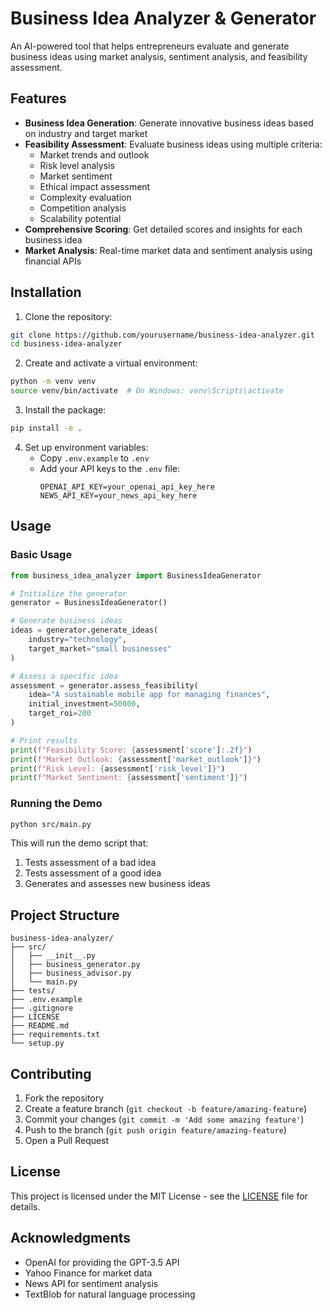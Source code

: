 # Business Idea Analyzer & Generator

An AI-powered tool that helps entrepreneurs evaluate and generate business ideas using market analysis, sentiment analysis, and feasibility assessment.

## Features

- **Business Idea Generation**: Generate innovative business ideas based on industry and target market
- **Feasibility Assessment**: Evaluate business ideas using multiple criteria:
  - Market trends and outlook
  - Risk level analysis
  - Market sentiment
  - Ethical impact assessment
  - Complexity evaluation
  - Competition analysis
  - Scalability potential
- **Comprehensive Scoring**: Get detailed scores and insights for each business idea
- **Market Analysis**: Real-time market data and sentiment analysis using financial APIs

## Installation

1. Clone the repository:
```bash
git clone https://github.com/yourusername/business-idea-analyzer.git
cd business-idea-analyzer
```

2. Create and activate a virtual environment:
```bash
python -m venv venv
source venv/bin/activate  # On Windows: venv\Scripts\activate
```

3. Install the package:
```bash
pip install -e .
```

4. Set up environment variables:
   - Copy `.env.example` to `.env`
   - Add your API keys to the `.env` file:
     ```
     OPENAI_API_KEY=your_openai_api_key_here
     NEWS_API_KEY=your_news_api_key_here
     ```

## Usage

### Basic Usage

```python
from business_idea_analyzer import BusinessIdeaGenerator

# Initialize the generator
generator = BusinessIdeaGenerator()

# Generate business ideas
ideas = generator.generate_ideas(
    industry="technology",
    target_market="small businesses"
)

# Assess a specific idea
assessment = generator.assess_feasibility(
    idea="A sustainable mobile app for managing finances",
    initial_investment=50000,
    target_roi=200
)

# Print results
print(f"Feasibility Score: {assessment['score']:.2f}")
print(f"Market Outlook: {assessment['market_outlook']}")
print(f"Risk Level: {assessment['risk_level']}")
print(f"Market Sentiment: {assessment['sentiment']}")
```

### Running the Demo

```bash
python src/main.py
```

This will run the demo script that:
1. Tests assessment of a bad idea
2. Tests assessment of a good idea
3. Generates and assesses new business ideas

## Project Structure

```
business-idea-analyzer/
├── src/
│   ├── __init__.py
│   ├── business_generator.py
│   ├── business_advisor.py
│   └── main.py
├── tests/
├── .env.example
├── .gitignore
├── LICENSE
├── README.md
├── requirements.txt
└── setup.py
```

## Contributing

1. Fork the repository
2. Create a feature branch (`git checkout -b feature/amazing-feature`)
3. Commit your changes (`git commit -m 'Add some amazing feature'`)
4. Push to the branch (`git push origin feature/amazing-feature`)
5. Open a Pull Request

## License

This project is licensed under the MIT License - see the [LICENSE](LICENSE) file for details.

## Acknowledgments

- OpenAI for providing the GPT-3.5 API
- Yahoo Finance for market data
- News API for sentiment analysis
- TextBlob for natural language processing 